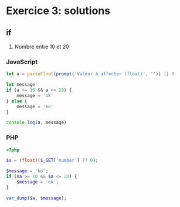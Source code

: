# Exercice 3: solutions

## if

1. Nombre entre 10 et 20

### JavaScript

```javascript
let a = parseFloat(prompt('Valeur à affecter (float)', '')) || 0

let message
if (a >= 10 && a <= 20) {
    message = 'ok'
} else {
    message = 'ko'
}

console.log(a, message)
```

### PHP

```php
<?php

$a = (float)($_GET['number'] ?? 0);

$message = 'ko';
if ($a >= 10 && $a <= 20) {
    $message = 'ok';
}

var_dump($a, $message);
```

